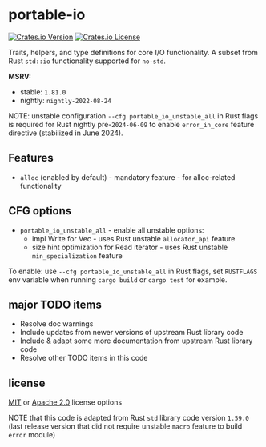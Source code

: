 # portable-io

[![Crates.io Version](https://img.shields.io/crates/v/portable-io?style=flat-square)](https://crates.io/crates/portable-io)
[![Crates.io License](https://img.shields.io/crates/l/portable-io)](#license)

<!-- cargo-sync-readme start -->

Traits, helpers, and type definitions for core I/O functionality.
A subset from Rust `std::io` functionality supported for `no-std`.

**MSRV:**
- stable: `1.81.0`
- nightly: `nightly-2022-08-24`

NOTE: unstable configuration `--cfg portable_io_unstable_all` in Rust flags is required for Rust nightly
pre-`2024-06-09` to enable `error_in_core` feature directive (stabilized in June 2024).

## Features

- `alloc` (enabled by default) - mandatory feature - for alloc-related functionality

## CFG options

- `portable_io_unstable_all` - enable all unstable options:
  - impl Write for Vec - uses Rust unstable `allocator_api` feature
  - size hint optimization for Read iterator - uses Rust unstable `min_specialization` feature

To enable: use `--cfg portable_io_unstable_all` in Rust flags, set `RUSTFLAGS` env variable
when running `cargo build` or `cargo test` for example.

<!-- DOC TODO: INCLUDE & ADAPT MORE DOC COMMENTS FROM RUST STD IO LIBRARY CODE -->
<!-- DOC TODO: CLEANUP AS MANY CARGO DOC WARNINGS AS POSSIBLE & CHECK THIS IN CI -->

<!-- cargo-sync-readme end -->

## major TODO items

- Resolve doc warnings
- Include updates from newer versions of upstream Rust library code
- Include & adapt some more documentation from upstream Rust library code
- Resolve other TODO items in this code

## license

[MIT](./LICENSE-MIT) or [Apache 2.0](./LICENSE-APACHE) license options

NOTE that this code is adapted from Rust `std` library code version `1.59.0`
(last release version that did not require unstable `macro` feature to build `error` module)
